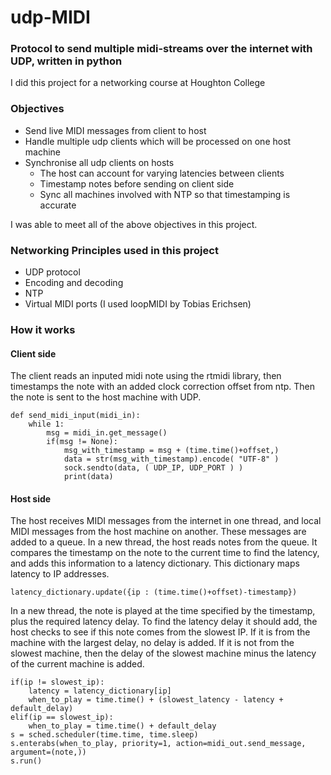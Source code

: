 # udp-MIDI
### Protocol to send multiple midi-streams over the internet with UDP, written in python
I did this project for a networking course at Houghton College

### Objectives
- Send live MIDI messages from client to host
- Handle multiple udp clients which will be processed on one host machine
- Synchronise all udp clients on hosts
  - The host can account for varying latencies between clients
  - Timestamp notes before sending on client side
  - Sync all machines involved with NTP so that timestamping is accurate

I was able to meet all of the above objectives in this project.

### Networking Principles used in this project
- UDP protocol
- Encoding and decoding
- NTP
- Virtual MIDI ports (I used loopMIDI by Tobias Erichsen)

### How it works

#### Client side
The client reads an inputed midi note using the rtmidi library, then timestamps the note with an added clock correction offset from ntp. Then the note is sent to the host machine with UDP.

```
def send_midi_input(midi_in):
    while 1:
        msg = midi_in.get_message()
        if(msg != None):
            msg_with_timestamp = msg + (time.time()+offset,)
            data = str(msg_with_timestamp).encode( "UTF-8" )
            sock.sendto(data, ( UDP_IP, UDP_PORT ) )
            print(data)
```

#### Host side
The host receives MIDI messages from the internet in one thread, and local MIDI messages from the host machine on another. These messages are added to a queue. In a new thread, the host reads notes from the queue. It compares the timestamp on the note to the current time to find the latency, and adds this information to a latency dictionary. This dictionary maps latency to IP addresses. 

`latency_dictionary.update({ip : (time.time()+offset)-timestamp})`

In a new thread, the note is played at the time specified by the timestamp, plus the required latency delay. To find the latency delay it should add, the host checks to see if this note comes from the slowest IP. If it is from the machine with the largest delay, no delay is added. If it is not from the slowest machine, then the delay of the slowest machine minus the latency of the current machine is added.

```
if(ip != slowest_ip):
    latency = latency_dictionary[ip]
    when_to_play = time.time() + (slowest_latency - latency + default_delay)
elif(ip == slowest_ip):
    when_to_play = time.time() + default_delay
s = sched.scheduler(time.time, time.sleep)
s.enterabs(when_to_play, priority=1, action=midi_out.send_message, argument=(note,))
s.run()
```




